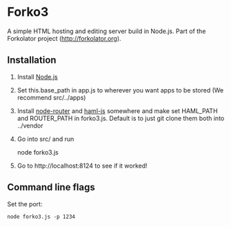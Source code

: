 Forko3
======

A simple HTML hosting and editing server build in Node.js. Part of the Forkolator project (http://forkolator.org).

Installation
------------

1. Install [Node.js](http://nodejs.org/)
2. Set this.base_path in app.js to wherever you want apps to be stored (We recommend src/../apps)
3. Install [node-router](https://github.com/creationix/node-router) and [haml-js](https://github.com/creationix/haml-js) somewhere and make set HAML_PATH and ROUTER_PATH in forko3.js. Default is to just git clone them both into ../vendor
3. Go into src/ and run

     node forko3.js

4. Go to http://localhost:8124 to see if it worked!

Command line flags
------------------

Set the port: 

    node forko3.js -p 1234
